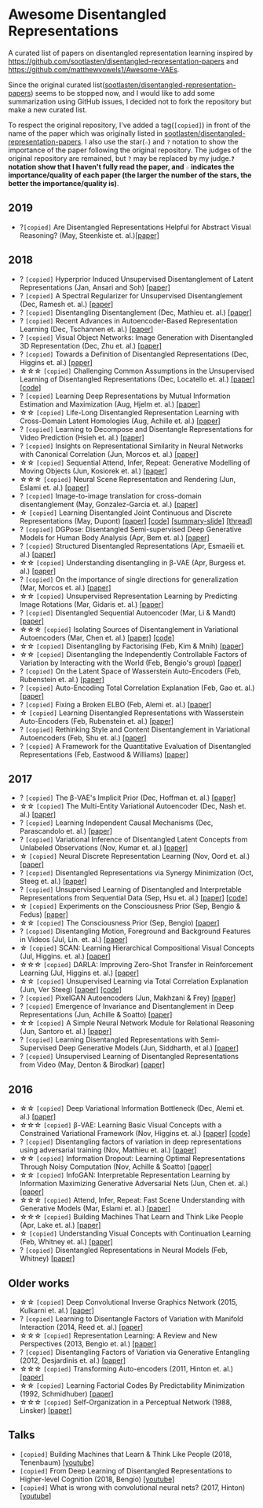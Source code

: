 # Awesome Disentangled Representations

A curated list of papers on disentangled representation learning inspired by https://github.com/sootlasten/disentangled-representation-papers and https://github.com/matthewvowels1/Awesome-VAEs.

Since the original curated list([sootlasten/disentangled-representation-papers](https://github.com/sootlasten/disentangled-representation-papers)) seems to be stopped now, and I would like to add some summarization using GitHub issues, I decided not to fork the repository but make a new curated list.

To respect the original repository, I've added a tag(`[copied]`) in front of the name of the paper which was originally listed in [sootlasten/disentangled-representation-papers](https://github.com/sootlasten/disentangled-representation-papers). I also use the star(`☆`) and `?` notation to show the importance of the paper following the original repository. The judges of the original repository are remained, but `?` may be replaced by my judge.**`?` notation show that I haven't fully read the paper, and `☆` indicates the importance/quality of each paper (the larger the number of the stars, the better the importance/quality is)**.

## 2019

* ?`[copied]` Are Disentangled Representations Helpful for Abstract Visual Reasoning? (May, Steenkiste et. al.)[[paper]](https://arxiv.org/abs/1905.12506)

## 2018

* ? `[copied]` Hyperprior Induced Unsupervised Disentanglement of Latent Representations (Jan, Ansari and Soh) [[paper]](https://arxiv.org/abs/1809.04497)
* ? `[copied]` A Spectral Regularizer for Unsupervised Disentanglement (Dec, Ramesh et. al.) [[paper]](https://arxiv.org/abs/1812.01161v1)
* ? `[copied]` Disentangling Disentanglement  (Dec, Mathieu et. al.) [[paper]](https://arxiv.org/abs/1812.02833v1)
* ? `[copied]` Recent Advances in Autoencoder-Based Representation Learning (Dec, Tschannen et. al.) [[paper]](http://bayesiandeeplearning.org/2018/papers/151.pdf?fbclid=IwAR0AKPuAsCFFsTCJ52o6-BkJebR9UuURnesksd1wf5QfLvuU2LBetc7moKc)
* ? `[copied]` Visual Object Networks: Image Generation with Disentangled 3D Representation (Dec, Zhu et. al.) [[paper]](https://arxiv.org/abs/1812.02725v1)
* ? `[copied]` Towards a Definition of Disentangled Representations (Dec, Higgins et. al.) [[paper]](https://arxiv.org/pdf/1812.02230v1.pdf)
* ☆☆☆ `[copied]` Challenging Common Assumptions in the Unsupervised Learning of Disentangled Representations (Dec, Locatello et. al.) [[paper]](https://arxiv.org/abs/1811.12359v1) [[code]](https://github.com/google-research/disentanglement\_lib)
* ? `[copied]` Learning Deep Representations by Mutual Information Estimation and Maximization (Aug, Hjelm et. al.) [[paper]](https://arxiv.org/abs/1808.06670)
* ☆☆ `[copied]` Life-Long Disentangled Representation Learning with Cross-Domain Latent Homologies (Aug, Achille et. al.) [[paper]](https://arxiv.org/abs/1808.06508)
* ? `[copied]` Learning to Decompose and Disentangle Representations for Video Prediction (Hsieh et. al.) [[paper]](https://arxiv.org/abs/1806.04166)
* ? `[copied]` Insights on Representational Similarity in Neural Networks with Canonical Correlation (Jun, Morcos et. al.) [[paper]](https://arxiv.org/abs/1806.05759)
* ☆☆ `[copied]` Sequential Attend, Infer, Repeat: Generative Modelling of Moving Objects (Jun, Kosiorek et. al.) [[paper]](https://arxiv.org/abs/1806.01794)
* ☆☆☆ `[copied]` Neural Scene Representation and Rendering (Jun, Eslami et. al.) [[paper]](https://deepmind.com/research/publications/neural-scene-representation-and-rendering/)
* ? `[copied]` Image-to-image translation for cross-domain disentanglement (May, Gonzalez-Garcia et. al.) [[paper]](https://arxiv.org/abs/1805.09730)
* ☆ `[copied]` Learning Disentangled Joint Continuous and Discrete Representations (May, Dupont) [[paper]](https://arxiv.org/abs/1804.00104) [[code]](https://github.com/Schlumberger/joint-vae) [[summary-slide]](./summary-slides/dupont2018learning.pdf) [[thread]](https://github.com/koukyo1994/awesome-disentangled-representations/issues/1)
* ? `[copied]` DGPose: Disentangled Semi-supervised Deep Generative Models for Human Body Analysis (Apr, Bem et. al.) [[paper]](https://arxiv.org/abs/1804.06364)
* ? `[copied]` Structured Disentangled Representations (Apr, Esmaeili et. al.) [[paper]](https://arxiv.org/abs/1804.02086)
* ☆☆ `[copied]` Understanding disentangling in β-VAE (Apr, Burgess et. al.) [[paper]](https://arxiv.org/abs/1804.03599)
* ? `[copied]` On the importance of single directions for generalization (Mar, Morcos et. al.) [[paper]](https://arxiv.org/abs/1803.06959)
* ☆☆ `[copied]` Unsupervised Representation Learning by Predicting Image Rotations (Mar, Gidaris et. al.) [[paper]](https://arxiv.org/abs/1803.07728)
* ? `[copied]` Disentangled Sequential Autoencoder (Mar, Li & Mandt) [[paper]](https://arxiv.org/abs/1803.02991)
* ☆☆☆ `[copied]` Isolating Sources of Disentanglement in Variational Autoencoders (Mar, Chen et. al.) [[paper]](https://arxiv.org/abs/1802.04942v2) [[code]](https://github.com/rtqichen/beta-tcvae)
* ☆☆ `[copied]` Disentangling by Factorising (Feb, Kim & Mnih) [[paper]](https://arxiv.org/abs/1802.05983)
* ☆☆ `[copied]` Disentangling the Independently Controllable Factors of Variation by Interacting with the World (Feb, Bengio's group) [[paper]](https://arxiv.org/abs/1802.09484)
* ? `[copied]` On the Latent Space of Wasserstein Auto-Encoders (Feb, Rubenstein et. al.) [[paper]](https://arxiv.org/abs/1802.03761)
* ? `[copied]` Auto-Encoding Total Correlation Explanation (Feb, Gao et. al.) [[paper]](https://arxiv.org/abs/1802.05822v1)
* ? `[copied]` Fixing a Broken ELBO (Feb, Alemi et. al.) [[paper]](https://arxiv.org/abs/1711.00464)
* ☆ `[copied]` Learning Disentangled Representations with Wasserstein Auto-Encoders (Feb, Rubenstein et. al.) [[paper]](https://openreview.net/forum?id=Hy79-UJPM)
* ? `[copied]` Rethinking Style and Content Disentanglement in Variational Autoencoders (Feb, Shu et. al.) [[paper]](https://openreview.net/forum?id=B1rQtwJDG)
* ? `[copied]` A Framework for the Quantitative Evaluation of Disentangled Representations (Feb, Eastwood & Williams) [[paper]](https://openreview.net/forum?id=By-7dz-AZ)

## 2017

* ? `[copied]` The β-VAE's Implicit Prior (Dec, Hoffman et. al.) [[paper]](http://bayesiandeeplearning.org/2017/papers/66.pdf)
* ☆☆ `[copied]` The Multi-Entity Variational Autoencoder (Dec, Nash et. al.) [[paper]](http://charlienash.github.io/assets/docs/mevae2017.pdf)
* ? `[copied]` Learning Independent Causal Mechanisms (Dec, Parascandolo et. al.) [[paper]](https://arxiv.org/abs/1712.00961)
* ? `[copied]` Variational Inference of Disentangled Latent Concepts from Unlabeled Observations (Nov, Kumar et. al.) [[paper]](https://arxiv.org/abs/1711.00848)
* ☆ `[copied]` Neural Discrete Representation Learning (Nov, Oord et. al.) [[paper]](https://arxiv.org/abs/1711.00937v2)
* ? `[copied]` Disentangled Representations via Synergy Minimization (Oct, Steeg et. al.) [[paper]](https://arxiv.org/abs/1710.03839v1)
* ? `[copied]` Unsupervised Learning of Disentangled and Interpretable Representations from Sequential Data (Sep, Hsu et. al.) [[paper]](https://arxiv.org/abs/1709.07902) [[code]](https://github.com/wnhsu/ScalableFHVAE)
* ☆ `[copied]` Experiments on the Consciousness Prior (Sep, Bengio & Fedus) [[paper]](https://ai-on.org/pdf/bengio-consciousness-prior.pdf)
* ☆☆ `[copied]` The Consciousness Prior (Sep, Bengio) [[paper]](https://arxiv.org/abs/1709.08568)
* ? `[copied]` Disentangling Motion, Foreground and Background Features in Videos (Jul, Lin. et. al.) [[paper]](https://imatge-upc.github.io/unsupervised-2017-cvprw/)
* ☆ `[copied]` SCAN: Learning Hierarchical Compositional Visual Concepts (Jul, Higgins. et. al.) [[paper]]( https://arxiv.org/abs/1707.03389)
* ☆☆☆ `[copied]` DARLA: Improving Zero-Shot Transfer in Reinforcement Learning (Jul, Higgins et. al.) [[paper]](https://arxiv.org/abs/1707.08475)
* ☆☆ `[copied]` Unsupervised Learning via Total Correlation Explanation (Jun, Ver Steeg) [[paper]](https://arxiv.org/abs/1706.08984) [[code]](https://github.com/gregversteeg/CorEx)
* ? `[copied]` PixelGAN Autoencoders (Jun, Makhzani & Frey) [[paper]](https://arxiv.org/abs/1706.00531)
* ? `[copied]` Emergence of Invariance and Disentanglement in Deep Representations (Jun, Achille & Soatto) [[paper]](https://arxiv.org/abs/1706.01350)
* ☆☆ `[copied]` A Simple Neural Network Module for Relational Reasoning (Jun, Santoro et. al.) [[paper]](https://arxiv.org/abs/1706.01427)
* ? `[copied]` Learning Disentangled Representations with Semi-Supervised Deep Generative Models  (Jun, Siddharth, et al.)  [[paper]](https://arxiv.org/abs/1706.00400)
* ? `[copied]` Unsupervised Learning of Disentangled Representations from Video (May, Denton & Birodkar) [[paper]](https://arxiv.org/abs/1705.10915)

## 2016

* ☆☆ `[copied]` Deep Variational Information Bottleneck (Dec, Alemi et. al.) [[paper]](https://arxiv.org/abs/1612.00410)
* ☆☆☆ `[copied]` β-VAE: Learning Basic Visual Concepts with a Constrained Variational Framework (Nov, Higgins et. al.) [[paper]](https://openreview.net/forum?id=Sy2fzU9gl) [[code]](https://github.com/sootlasten/beta-vae)
* ? `[copied]` Disentangling factors of variation in deep representations using adversarial training (Nov, Mathieu et. al.) [[paper]](https://arxiv.org/abs/1611.03383)
* ☆☆ `[copied]` Information Dropout: Learning Optimal Representations Through Noisy Computation (Nov, Achille & Soatto) [[paper]](https://arxiv.org/abs/1611.01353)
* ☆☆ `[copied]` InfoGAN: Interpretable Representation Learning by Information Maximizing Generative Adversarial Nets (Jun, Chen et. al.) [[paper]](https://arxiv.org/abs/1606.03657)
* ☆☆☆ `[copied]` Attend, Infer, Repeat: Fast Scene Understanding with Generative Models (Mar, Eslami et. al.) [[paper]](https://arxiv.org/abs/1603.08575?context=cs)
* ☆☆☆ `[copied]` Building Machines That Learn and Think Like People (Apr, Lake et. al.) [[paper]](https://arxiv.org/abs/1604.00289)
* ☆ `[copied]` Understanding Visual Concepts with Continuation Learning (Feb, Whitney et. al.) [[paper]](https://arxiv.org/abs/1602.06822)
* ? `[copied]` Disentangled Representations in Neural Models (Feb, Whitney) [[paper]](https://arxiv.org/abs/1602.02383v1)

## Older works

* ☆☆ `[copied]` Deep Convolutional Inverse Graphics Network (2015, Kulkarni et. al.) [[paper]](https://arxiv.org/abs/1503.03167)
* ? `[copied]` Learning to Disentangle Factors of Variation with Manifold Interaction (2014, Reed et. al.) [[paper]](http://proceedings.mlr.press/v32/reed14.pdf)
* ☆☆☆ `[copied]` Representation Learning: A Review and New Perspectives (2013, Bengio et. al.) [[paper]](https://arxiv.org/abs/1206.5538?context=cs)
* ? `[copied]` Disentangling Factors of Variation via Generative Entangling (2012, Desjardinis et. al.) [[paper]](https://arxiv.org/abs/1210.5474)
* ☆☆☆ `[copied]` Transforming Auto-encoders (2011, Hinton et. al.) [[paper]](https://www.cs.toronto.edu/~fritz/absps/transauto6.pdf)
* ☆☆ `[copied]` Learning Factorial Codes By Predictability Minimization (1992, Schmidhuber) [[paper]](https://www.mitpressjournals.org/doi/pdf/10.1162/neco.1992.4.6.863)
* ☆☆☆ `[copied]` Self-Organization in a Perceptual Network (1988, Linsker) [[paper]](https://ieeexplore.ieee.org/stamp/stamp.jsp?tp=&arnumber=36)

## Talks

* `[copied]` Building Machines that Learn & Think Like People (2018, Tenenbaum) [[youtube]](https://www.youtube.com/watch?v=RB78vRUO6X8&t=1807s)
* `[copied]` From Deep Learning of Disentangled Representations to Higher-level Cognition (2018, Bengio) [[youtube]](https://www.youtube.com/watch?v=Yr1mOzC93xs)
* `[copied]` What is wrong with convolutional neural nets? (2017, Hinton) [[youtube]](https://www.youtube.com/watch?v=rTawFwUvnLE&t=2152s)

